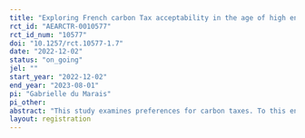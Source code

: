 ```yaml
---
title: "Exploring French carbon Tax acceptability in the age of high energy prices "
rct_id: "AEARCTR-0010577"
rct_id_num: "10577"
doi: "10.1257/rct.10577-1.7"
date: "2022-12-02"
status: "on_going"
jel: ""
start_year: "2022-12-02"
end_year: "2023-08-01"
pi: "Gabrielle du Marais"
pi_other:
abstract: "This study examines preferences for carbon taxes. To this end, the study draws on a survey experiment to be fielded among a representative sample of the French population. Information regarding carbon pricing and carbon emission stylized facts will be randomly provided and we will analyze its impact.  "
layout: registration
---
```


